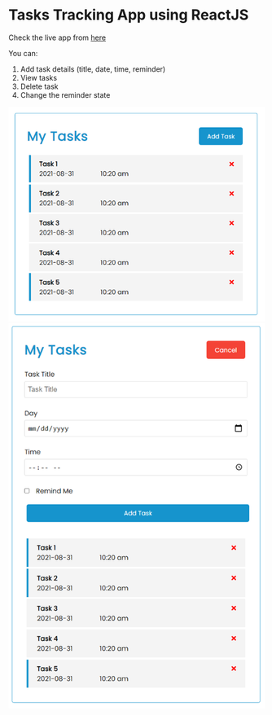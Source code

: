# Tasks Tracking App using ReactJS

Check the live app from [here](https://annsaid.github.io/tasks-reactjs-app/)

You can:
1. Add task details (title, date, time, reminder)
2. View tasks
3. Delete task
4. Change the reminder state

![Screenshot](https://raw.githubusercontent.com/AnnSaid/tasks-reactjs-app/main/screenshot1.PNG)
![Screenshot](https://raw.githubusercontent.com/AnnSaid/tasks-reactjs-app/main/screenshot2.png)
